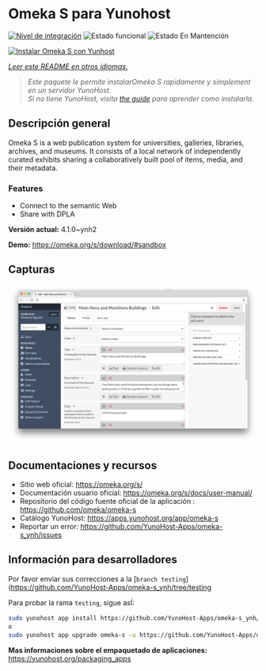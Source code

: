 <!--
Este archivo README esta generado automaticamente<https://github.com/YunoHost/apps/tree/master/tools/readme_generator>
No se debe editar a mano.
-->

# Omeka S para Yunohost

[![Nivel de integración](https://dash.yunohost.org/integration/omeka-s.svg)](https://dash.yunohost.org/appci/app/omeka-s) ![Estado funcional](https://ci-apps.yunohost.org/ci/badges/omeka-s.status.svg) ![Estado En Mantención](https://ci-apps.yunohost.org/ci/badges/omeka-s.maintain.svg)

[![Instalar Omeka S con Yunhost](https://install-app.yunohost.org/install-with-yunohost.svg)](https://install-app.yunohost.org/?app=omeka-s)

*[Leer este README en otros idiomas.](./ALL_README.md)*

> *Este paquete le permite instalarOmeka S rapidamente y simplement en un servidor YunoHost.*  
> *Si no tiene YunoHost, visita [the guide](https://yunohost.org/install) para aprender como instalarla.*

## Descripción general

Omeka S is a web publication system for universities, galleries, libraries, archives, and museums. It consists of a local network of independently curated exhibits sharing a collaboratively built pool of items, media, and their metadata.

### Features

- Connect to the semantic Web
- Share with DPLA

**Versión actual:** 4.1.0~ynh2

**Demo:** <https://omeka.org/s/download/#sandbox>

## Capturas

![Captura de Omeka S](./doc/screenshots/omeka-s.png)

## Documentaciones y recursos

- Sitio web oficial: <https://omeka.org/s/>
- Documentación usuario oficial: <https://omeka.org/s/docs/user-manual/>
- Repositorio del código fuente oficial de la aplicación : <https://github.com/omeka/omeka-s>
- Catálogo YunoHost: <https://apps.yunohost.org/app/omeka-s>
- Reportar un error: <https://github.com/YunoHost-Apps/omeka-s_ynh/issues>

## Información para desarrolladores

Por favor enviar sus correcciones a la [`branch testing`](https://github.com/YunoHost-Apps/omeka-s_ynh/tree/testing

Para probar la rama `testing`, sigue asÍ:

```bash
sudo yunohost app install https://github.com/YunoHost-Apps/omeka-s_ynh/tree/testing --debug
o
sudo yunohost app upgrade omeka-s -u https://github.com/YunoHost-Apps/omeka-s_ynh/tree/testing --debug
```

**Mas informaciones sobre el empaquetado de aplicaciones:** <https://yunohost.org/packaging_apps>
